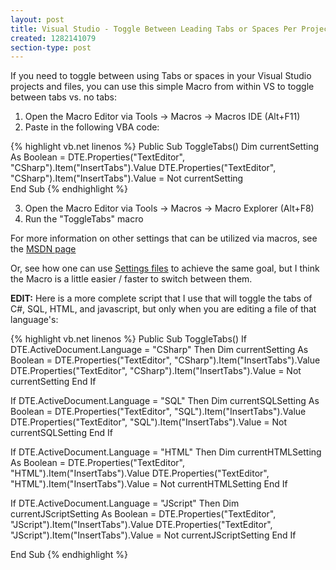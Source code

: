 ```yaml
---
layout: post
title: Visual Studio - Toggle Between Leading Tabs or Spaces Per Project
created: 1282141079
section-type: post
---
```

If you need to toggle between using Tabs or spaces in your Visual Studio projects and files, you can use this simple Macro from within VS to toggle between tabs vs. no tabs:

1. Open the Macro Editor via Tools -> Macros -> Macros IDE (Alt+F11)
2. Paste in the following VBA code:

{% highlight vb.net linenos %}
Public Sub ToggleTabs()
    Dim currentSetting As Boolean = DTE.Properties("TextEditor", "CSharp").Item("InsertTabs").Value
    DTE.Properties("TextEditor", "CSharp").Item("InsertTabs").Value = Not currentSetting    
End Sub
{% endhighlight %}

3. Open the Macro Editor via Tools -> Macros -> Macro Explorer (Alt+F8)
4. Run the "ToggleTabs" macro

For more information on other settings that can be utilized via macros, see the <a href="http://msdn.microsoft.com/en-us/library/ms165641%28vs.71%29.aspx" target="_blank">MSDN page</a>

Or, see how one can use <a href="http://mkdot.net/blogs/lz/archive/2009/03/31/visual-studio-how-to-work-with-different-tab-settings-per-project.aspx" target="_blank">Settings files</a> to achieve the same goal, but I think the Macro is a little easier / faster to switch between them.

<b>EDIT:</b>
Here is a more complete script that I use that will toggle the tabs of C#, SQL, HTML, and javascript, but only when you are editing a file of that language's:

{% highlight vb.net linenos %}
Public Sub ToggleTabs()
  If DTE.ActiveDocument.Language = "CSharp" Then
      Dim currentSetting As Boolean = DTE.Properties("TextEditor", "CSharp").Item("InsertTabs").Value
      DTE.Properties("TextEditor", "CSharp").Item("InsertTabs").Value = Not currentSetting
  End If

  If DTE.ActiveDocument.Language = "SQL" Then
      Dim currentSQLSetting As Boolean = DTE.Properties("TextEditor", "SQL").Item("InsertTabs").Value
      DTE.Properties("TextEditor", "SQL").Item("InsertTabs").Value = Not currentSQLSetting
  End If

  If DTE.ActiveDocument.Language = "HTML" Then
      Dim currentHTMLSetting As Boolean = DTE.Properties("TextEditor", "HTML").Item("InsertTabs").Value
      DTE.Properties("TextEditor", "HTML").Item("InsertTabs").Value = Not currentHTMLSetting
  End If

  If DTE.ActiveDocument.Language = "JScript" Then
      Dim currentJScriptSetting As Boolean = DTE.Properties("TextEditor", "JScript").Item("InsertTabs").Value
      DTE.Properties("TextEditor", "JScript").Item("InsertTabs").Value = Not currentJScriptSetting
  End If
  
End Sub
{% endhighlight %}
